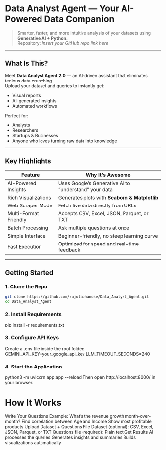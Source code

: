 # Data Analyst Agent — Your AI-Powered Data Companion  
> Smarter, faster, and more intuitive analysis of your datasets using **Generative AI + Python.**  
> Repository: *Insert your GitHub repo link here*

---

## What Is This?  
Meet **Data Analyst Agent 2.0** — an AI-driven assistant that eliminates tedious data crunching.  
Upload your dataset and queries to instantly get:  
- Visual reports  
- AI-generated insights  
- Automated workflows  

Perfect for:  
- Analysts  
- Researchers  
- Startups & Businesses  
- Anyone who loves turning raw data into knowledge  

---

## Key Highlights  

| Feature              | Why It’s Awesome |
|-----------------------|------------------|
| AI-Powered Insights   | Uses Google’s Generative AI to “understand” your data |
| Rich Visualizations   | Generates plots with **Seaborn & Matplotlib** |
| Web Scraper Mode      | Fetch live data directly from URLs |
| Multi-Format Friendly | Accepts CSV, Excel, JSON, Parquet, or TXT |
| Batch Processing      | Ask multiple questions at once |
| Simple Interface      | Beginner-friendly, no steep learning curve |
| Fast Execution        | Optimized for speed and real-time feedback |

---

## Getting Started  

### 1. Clone the Repo  
```bash
git clone https://github.com/rujutabhanose/Data_Analyst_Agent.git
cd Data_Analyst_Agent
```

### 2. Install Requirements
pip install -r requirements.txt

### 3. Configure API Keys
Create a .env file inside the root folder:
GEMINI_API_KEY=your_google_api_key
LLM_TIMEOUT_SECONDS=240

### 4. Start the Application
python3 -m uvicorn app:app --reload
Then open http://localhost:8000/ in your browser.

# How It Works
Write Your Questions
Example:
What’s the revenue growth month-over-month?
Find correlation between Age and Income
Show most profitable products
Upload Dataset + Questions File
Dataset (optional): CSV, Excel, JSON, Parquet, or TXT
Questions file (required): Plain text
Get Results
AI processes the queries
Generates insights and summaries
Builds visualizations automatically
